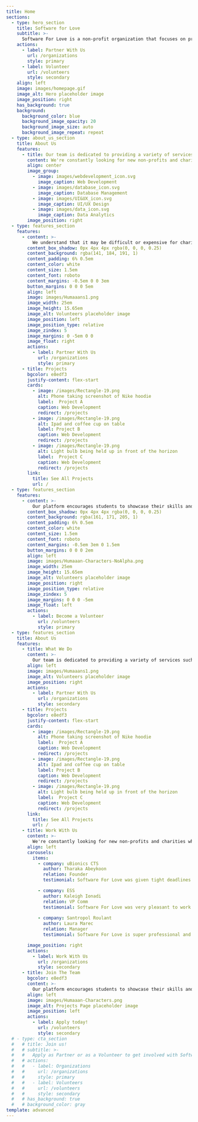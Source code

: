 ```yaml
---
title: Home
sections:
  - type: hero_section
    title: Software for Love
    subtitle: >-
      Software For Love is a non-profit organization that focuses on providing software solutions. We are a team of young professionals who are passionate about technology and seek to give back to our community.
    actions:
      - label: Partner With Us
        url: /organizations
        style: primary
      - label: Volunteer
        url: /volunteers
        style: secondary
    align: left
    image: images/homepage.gif
    image_alt: Hero placeholder image
    image_position: right
    has_background: true
    background:
      background_color: blue
      background_image_opacity: 20
      background_image_size: auto
      background_image_repeat: repeat
  - type: about_us_section
    title: About Us
    features:
      - title: Our team is dedicated to providing a variety of services.
        content: We're constantly looking for new non-profits and charities who could benefit from the services that we provide.
        align: center
        image_group:
          - image: images/webdevelopment_icon.svg
            image_caption: Web Development
          - image: images/database_icon.svg
            image_caption: Database Management
          - image: images/UI&UX_icon.svg
            image_caption: UI/UX Design
          - image: images/data_icon.svg
            image_caption: Data Analytics
        image_position: right
  - type: features_section
    features:
      - content: >-
          We understand that it may be difficult or expensive for charities or non-profits to acquire the software solutions that they need, so we work with them to build custom solutions, free of charge.
        content_box_shadow: 0px 4px 4px rgba(0, 0, 0, 0.25)
        content_background: rgba(141, 184, 191, 1)
        content_padding: 6% 0.5em
        content_color: white
        content_size: 1.5em
        content_font: roboto
        content_margins: -0.5em 0 0 3em
        button_margins: 0 0 0 5em
        align: left
        image: images/Humaaans1.png
        image_width: 25em
        image_height: 15.65em
        image_alt: Volunteers placeholder image
        image_position: left
        image_position_type: relative
        image_zindex: 5
        image_margins: 0 -5em 0 0
        image_float: right
        actions:
          - label: Partner With Us
            url: /organizations
            style: primary
      - title: Projects
        bgcolor: e8edf3
        justify-content: flex-start
        cards:
          - image: /images/Rectangle-19.png
            alt: Phone taking screenshot of Nike hoodie
            label:  Project A
            caption: Web Development
            redirect: /projects
          - image: /images/Rectangle-19.png
            alt: Ipad and coffee cup on table
            label: Project B
            caption: Web Development
            redirect: /projects
          - image: /images/Rectangle-19.png
            alt: Light bulb being held up in front of the horizon
            label:  Project C
            caption: Web Development
            redirect: /projects
        link:
          title: See All Projects
          url: /
  - type: features_section
    features:
      - content: >-
          Our platform encourages students to showcase their skills and abilities, while also providing back to the community. We recruit new talent for marketing, finance, engineering, and more.
        content_box_shadow: 0px 4px 4px rgba(0, 0, 0, 0.25)
        content_background: rgba(161, 171, 205, 1)
        content_padding: 6% 0.5em
        content_color: white
        content_size: 1.5em
        content_font: roboto
        content_margins: -0.5em 3em 0 1.5em
        button_margins: 0 0 0 2em
        align: left
        image: images/Humaaan-Characters-NoAlpha.png
        image_width: 25em
        image_height: 15.65em
        image_alt: Volunteers placeholder image
        image_position: right
        image_position_type: relative
        image_zindex: 5
        image_margins: 0 0 0 -5em
        image_float: left
        actions:
          - label: Become a Volunteer
            url: /volunteers
            style: primary
  - type: features_section
    title: About Us
    features:
      - title: What We Do
        content: >-
          Our team is dedicated to providing a variety of services such as web development, UI/UX design, data analytics, and database management. We understand that it may be difficult or expensive for charities or non-profits to acquire the software solutions that they need, so we work with them to build custom solutions, free of charge.
        align: left
        image: images/Humaaans1.png
        image_alt: Volunteers placeholder image
        image_position: right
        actions:
          - label: Partner With Us
            url: /organizations
            style: secondary
      - title: Projects
        bgcolor: e8edf3
        justify-content: flex-start
        cards:
          - image: /images/Rectangle-19.png
            alt: Phone taking screenshot of Nike hoodie
            label:  Project A
            caption: Web Development
            redirect: /projects
          - image: /images/Rectangle-19.png
            alt: Ipad and coffee cup on table
            label: Project B
            caption: Web Development
            redirect: /projects
          - image: /images/Rectangle-19.png
            alt: Light bulb being held up in front of the horizon
            label:  Project C
            caption: Web Development
            redirect: /projects
        link:
          title: See All Projects
          url: /
      - title: Work With Us
        content: >-
          We're constantly looking for new non-profits and charities who could benefit from the services that we provide. Here are a few testimonies from our clients!
        align: left
        carousels:
          items:
            - company: uBionics CTS
              author: Tharaka Abeykoon
              relation: Founder
              testimonial: Software For Love was given tight deadlines which they followed through and the website was done very well. uBionics loves their work!

            - company: ESS
              author: Kaleigh Ionadi
              relation: VP Comm
              testimonial: Software For Love was very pleasant to work with and produced a quality product for our team at ESS to use for many years to come.
            
            - company: Santropol Roulant
              author: Laura Marec
              relation: Manager
              testimonial: Software For Love is super professional and efficient, they are solution driven and adapt to the need of their clients.

        image_position: right
        actions:
          - label: Work With Us
            url: /organizations
            style: secondary
      - title: Join The Team
        bgcolor: e8edf3
        content: >-
          Our platform encourages students to showcase their skills and abilities, while also providing back to the community. We actively recruit new talent for marketing, finance, engineering, and more.
        align: left
        image: images/Humaaan-Characters.png
        image_alt: Projects Page placeholder image
        image_position: left
        actions:
          - label: Apply today!
            url: /volunteers
            style: secondary
  # - type: cta_section
  #   # title: Join us!
  #   # subtitle: >-
  #   #   Apply as Partner or as a Volunteer to get involved with Software for Love
  #   # actions:
  #   #   - label: Organizations
  #   #     url: /organizations
  #   #     style: primary
  #   #   - label: Volunteers
  #   #     url: /volunteers
  #   #     style: secondary
  #   # has_background: true
  #   # background_color: gray
template: advanced
---
```

